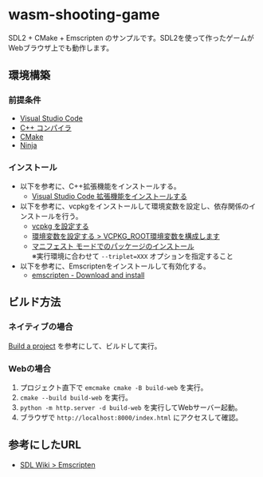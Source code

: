 # wasm-shooting-game
SDL2 + CMake + Emscripten のサンプルです。SDL2を使って作ったゲームがWebブラウザ上でも動作します。

## 環境構築
### 前提条件
- [Visual Studio Code](https://code.visualstudio.com/)
- [C++ コンパイラ](https://code.visualstudio.com/docs/languages/cpp#_install-a-compiler)
- [CMake](https://cmake.org/download/)
- [Ninja](https://ninja-build.org/)

### インストール
- 以下を参考に、C++拡張機能をインストールする。
  - [Visual Studio Code 拡張機能をインストールする](https://learn.microsoft.com/ja-jp/vcpkg/get_started/get-started-vscode?pivots=shell-powershell#3---install-visual-studio-code-extensions)
- 以下を参考に、vcpkgをインストールして環境変数を設定し、依存関係のインストールを行う。
  - [vcpkg を設定する](https://learn.microsoft.com/ja-jp/vcpkg/get_started/get-started-vscode?pivots=shell-powershell#1---set-up-vcpkg)
  - [環境変数を設定する > VCPKG_ROOT環境変数を構成します](https://learn.microsoft.com/ja-jp/vcpkg/get_started/get-started-vscode?pivots=shell-powershell#4---set-up-environment-variables)
  - [マニフェスト モードでのパッケージのインストール](https://learn.microsoft.com/ja-jp/vcpkg/concepts/manifest-mode#install-manifest-mode)<br>※実行環境に合わせて `--triplet=XXX` オプションを指定すること
- 以下を参考に、Emscriptenをインストールして有効化する。
  - [emscripten - Download and install](https://emscripten.org/docs/getting_started/downloads.html)

## ビルド方法
### ネイティブの場合
[Build a project](https://github.com/microsoft/vscode-cmake-tools/blob/main/docs/how-to.md#build-a-project) を参考にして、ビルドして実行。

### Webの場合
1. プロジェクト直下で `emcmake cmake -B build-web` を実行。
2. `cmake --build build-web` を実行。
3. `python -m http.server -d build-web` を実行してWebサーバー起動。
4. ブラウザで `http://localhost:8000/index.html` にアクセスして確認。

## 参考にしたURL
- [SDL Wiki > Emscripten](https://wiki.libsdl.org/SDL2/README/emscripten)
